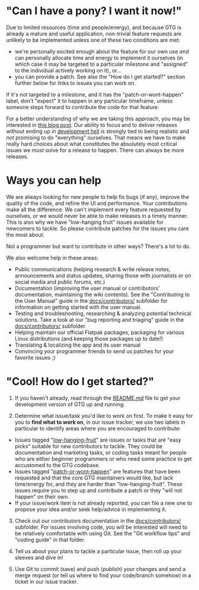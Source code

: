 # "Can I have a pony? I want it now!"

Due to limited resources (time and people/energy), and because GTG is already a mature and useful application, non-trivial feature requests are unlikely to be implemented unless one of these two conditions are met:

* we're personally excited enough about the feature for our own use *and* can personally allocate time and energy to implement it ourselves (in which case it may be targeted to a particular milestone and "assigned" to the individual actively working on it), or...
* you can provide a patch. See also the "How do I get started?" section further below for links to issues you can work on.

If it's not targeted to a milestone, and it has the "patch-or-wont-happen" label, don't "expect" it to happen in any particular timeframe, unless someone steps forward to contribute the code for that feature.

For a better understanding of why we are taking this approach, you may be interested in [this blog post](https://fortintam.com/blog/reducing-our-core-apps-software-inventory/). Our ability to focus and to deliver releases without ending up in [development hell](https://en.wikipedia.org/wiki/Development_hell) is strongly tied to being realistic and _not_ promising to do "everything" ourselves. That means we have to make really hard choices about what constitutes the absolutely most critical issues we _must_ solve for a release to happen. There can always be more releases.

# Ways you can help

We are always looking for new people to help fix bugs (if any), improve the quality of the code, and refine the UI and performance. Your contributions make all the difference. We can't implement every feature requested by ourselves, or we would never be able to make releases in a timely manner. This is also why we have "low-hanging fruit" issues available for newcomers to tackle. So please contribute patches for the issues you care the most about.

Not a programmer but want to contribute in other ways? There's a lot to do.

We also welcome help in these areas:

* Public communications (helping research & write release notes, announcements and status updates, sharing those with journalists or on social media and public forums, etc.)
* Documentation (improving the user manual or contributors' documentation, maintaining the wiki contents). See the "Contributing to the User Manual" guide in the [docs/contributors/](docs/contributors) subfolder for information on getting started with the user manual.
* Testing and troubleshooting, researching & analyzing potential technical solutions. Take a look at our "bug reporting and triaging" guide in the [docs/contributors/](docs/contributors) subfolder.
* Helping maintain our official Flatpak packages, packaging for various Linux distributions (and keeping those packages up to date!)
* Translating & localizing the app and its user manual
* Convincing your programmer friends to send us patches for your favorite issues ;)

# "Cool! How do I get started?"

1. If you haven't already, read through the [README.md](README.md) file to get your development version of GTG up and running.

2. Determine what issue/task you'd like to work on first. To make it easy for you to **find what to work on**, in our issue tracker, we use two labels in particular to identify areas where you are encouraged to contribute:
  * Issues tagged "[low-hanging-fruit](https://github.com/getting-things-gnome/gtg/labels/low-hanging-fruit)" are issues or tasks that are "easy picks" suitable for new contributors to tackle. They could be documentation and marketing tasks, or coding tasks meant for people who are either beginner programmers or who need some practice to get accustomed to the GTG codebase.
  * Issues tagged "[patch-or-wont-happen](https://github.com/getting-things-gnome/gtg/labels/patch-or-wont-happen)" are features that have been requested and that the core GTG maintainers would like, but lack time/energy for, and they are harder than "low-hanging-fruit". These issues require you to step up and contribute a patch or they "will not happen" on their own.
  * If your issue/work item is not already reported, you can file a new one to propose your idea and/or seek help/advice in implementing it.

3. Check out our contributors documentation in the [docs/contributors/](docs/contributors) subfolder. For issues involving code, you will be interested  will need to be relatively comfortable with using Git. See the "Git workflow tips" and "coding guide" in that folder.

4. Tell us about your plans to tackle a particular issue, then roll up your sleeves and dive in!

5. Use Git to commit (save) and push (publish) your changes and send a merge request (or tell us where to find your code/branch somehow) in a ticket in our issue tracker.
